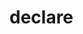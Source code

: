 <!-- Generated by documentation.js. Update this documentation by updating the source code. -->

# declare

